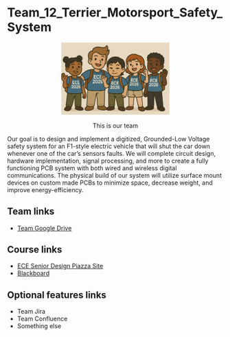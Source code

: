 # Team_12_Terrier_Motorsport_Safety_System

<p align="center">
<img src="./images/thisismyteam.png" width="50%">
</p>
<p align="center">
This is our team
</p>
<p>Our goal is to design and implement a digitized, Grounded-Low Voltage safety system for an F1-style electric vehicle that will shut the car down whenever one of the car’s sensors faults. We will complete circuit design, hardware implementation, signal processing, and more to create a fully functioning PCB system with both wired and wireless digital communications. The physical build of our system will utilize surface mount devices on custom made PCBs to minimize space, decrease weight, and improve energy-efficiency.</p>

## Team links
- [Team Google Drive](https://drive.google.com/drive/folders/11_EBm_pFPGrHdL1etmQhd2uqvKe7Tddw?usp=drive_link)

## Course links
- [ECE Senior Design Piazza Site](https://piazza.com/bu/fall2025/ec463/home)
- [Blackboard](http://learn.bu.edu/)


## Optional features links
- Team Jira
- Team Confluence
- Something else

